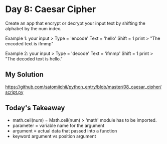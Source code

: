 # Day 8: Caesar Cipher

Create an app that encrypt or decrypt your input text by shifting the alphabet by the num index.

Example 1:
your input > Type = 'encode' Text = 'hello' Shift = 1
print > "The encoded text is ifmmp"

Example 2:
your input > Type = 'decode' Text = 'ifmmp' Shift = 1
print > "The decoded text is hello."

## My Solution

https://github.com/satomiichii/python_entry/blob/master/08_caesar_cipher/script.py

## Today's Takeaway

- math.ceil(num) = Math.ceil(num) > 'math' module has to be imported.
- parameter = variable name for the argument
- argument = actual data that passed into a function
- keyword argument vs position argument
